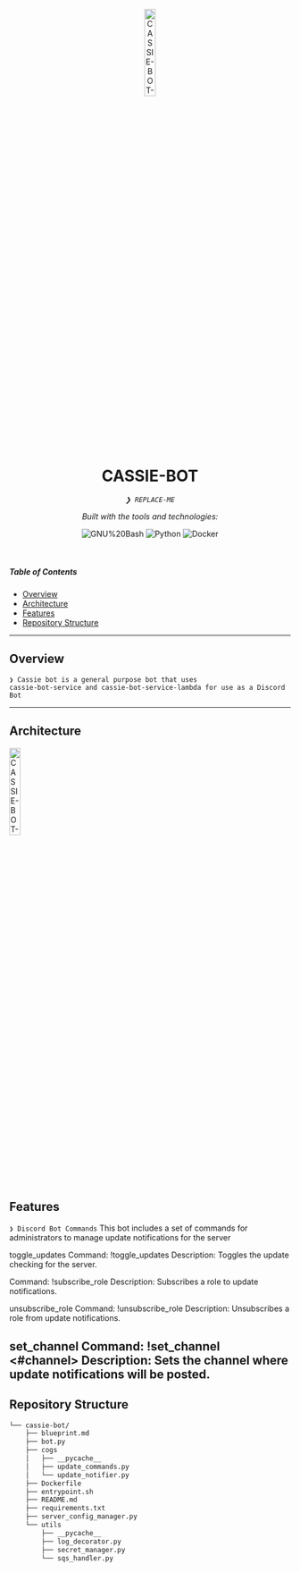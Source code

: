 <p align="center">
  <img src="https://i.imgur.com/UPfOqLm.jpeg" width="20%" alt="CASSIE-BOT-logo">
</p>
<p align="center">
    <h1 align="center">CASSIE-BOT</h1>
</p>
<p align="center">
    <em><code>❯ REPLACE-ME</code></em>
</p>
<p align="center">
	<!-- local repository, no metadata badges. --></p>
<p align="center">
		<em>Built with the tools and technologies:</em>
</p>
<p align="center">
	<img src="https://img.shields.io/badge/GNU%20Bash-4EAA25.svg?style=flat-square&logo=GNU-Bash&logoColor=white" alt="GNU%20Bash">
	<img src="https://img.shields.io/badge/Python-3776AB.svg?style=flat-square&logo=Python&logoColor=white" alt="Python">
	<img src="https://img.shields.io/badge/Docker-2496ED.svg?style=flat-square&logo=Docker&logoColor=white" alt="Docker">
</p>

<br>

#####  Table of Contents

- [ Overview](#-overview)
- [ Architecture](#-architecture)
- [ Features](#-features)
- [ Repository Structure](#-repository-structure)

---

##  Overview

<code>❯ Cassie bot is a general purpose bot that uses cassie-bot-service and cassie-bot-service-lambda for use as a Discord Bot</code>

---
##  Architecture
<img src="https://imgur.com/di6l63h" width="20%" alt="CASSIE-BOT-ARCH">

##  Features

<code>❯ Discord Bot Commands</code>
This bot includes a set of commands for administrators to manage update notifications for the server

toggle_updates
Command: !toggle_updates
Description: Toggles the update checking for the server.

Command: !subscribe_role <role>
Description: Subscribes a role to update notifications.

unsubscribe_role
Command: !unsubscribe_role <role>
Description: Unsubscribes a role from update notifications.

set_channel
Command: !set_channel <#channel>
Description: Sets the channel where update notifications will be posted.
---

##  Repository Structure

```sh
└── cassie-bot/
    ├── blueprint.md
    ├── bot.py
    ├── cogs
    │   ├── __pycache__
    │   ├── update_commands.py
    │   └── update_notifier.py
    ├── Dockerfile
    ├── entrypoint.sh
    ├── README.md
    ├── requirements.txt
    ├── server_config_manager.py
    └── utils
        ├── __pycache__
        ├── log_decorator.py
        ├── secret_manager.py
        └── sqs_handler.py
```

